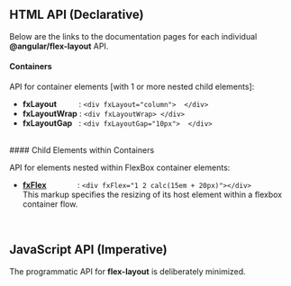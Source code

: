 ## HTML API (Declarative)

Below are the links to the documentation pages for each individual **@angular/flex-layout** API.

#### Containers

API for container elements [with 1 or more nested child elements]:

* **fxLayout** &nbsp;&nbsp;&nbsp;&nbsp;&nbsp;&nbsp;&nbsp;&nbsp;&nbsp;: `<div fxLayout="column">  </div>`
* **fxLayoutWrap**  : `<div fxLayoutWrap> </div>`
* **fxLayoutGap** &nbsp;&nbsp;: `<div fxLayoutGap="10px">  </div>`

<br/>
#### Child Elements within Containers

API for elements nested within FlexBox container elements:

* **[fxFlex](https://github.com/angular/flex-layout/wiki/fxFlex-API)** &nbsp;&nbsp;&nbsp;&nbsp;&nbsp;&nbsp;&nbsp;&nbsp;&nbsp;&nbsp;&nbsp;&nbsp;&nbsp;:  `<div fxFlex="1 2 calc(15em + 20px)"></div>`<br/> This markup specifies the resizing of its host element within a flexbox container flow.


<br/>

## JavaScript API (Imperative)

The programmatic API for **flex-layout** is deliberately minimized. 



